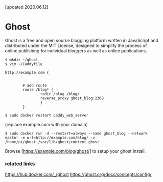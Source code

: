 [updated 2020.06.12]

# Ghost
Ghost is a free and open source blogging platform written in JavaScript and distributed under the MIT License, designed to simplify the process of online publishing for individual bloggers as well as online publications.



```
$ mkdir ~/ghost
$ vim ~/Caddyfile
```
```
http://example.com {
      
      
        # add route
        route /blog* {
                redir /blog /blog/
                reverse_proxy ghost_blog:2368
                }
        }
```
```
$ sudo docker restart caddy_web_server
```
(replace example.com with your domain)

```
$ sudo docker run -d --restart=always --name ghost_blog --network master -e url=http://example.com/blog/ -v /home/pi/ghost:/var/lib/ghost/content ghost
```

Browse [https://example.com/blog/ghost/] to setup your ghost install.

### related links
https://hub.docker.com/_/ghost
https://ghost.org/docs/concepts/config/
